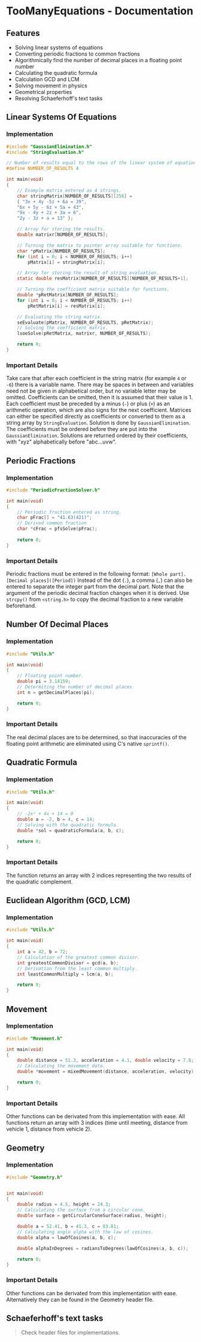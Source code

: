 # TooManyEquations - Documentation

## Features
- Solving linear systems of equations
- Converting periodic fractions to common fractions
- Algorithmically find the number of decimal places in a floating point number
- Calculating the quadratic formula
- Calculation GCD and LCM
- Solving movement in physics
- Geometrical properties
- Resolving Schaeferhoff's text tasks

## Linear Systems Of Equations
### Implementation
```c
#include "GaussianElimination.h"
#include "StringEvaluation.h"

// Number of results equal to the rows of the linear system of equations.
#define NUMBER_OF_RESULTS 4

int main(void)
{
    // Example matrix entered as 4 strings.
    char stringMatrix[NUMBER_OF_RESULTS][256] =
    { "3x + 4y -5z + 6a = 39", 
    "6x + 5y - 6z + 5a = 43",
    "9x - 4y + 2z + 3a = 6", 
    "2y - 3z + a = 13" };

    // Array for storing the results.
    double matrixr[NUMBER_OF_RESULTS];

    // Turning the matrix to pointer array suitable for functions.
    char *pMatrix[NUMBER_OF_RESULTS];
    for (int i = 0; i < NUMBER_OF_RESULTS; i++)
        pMatrix[i] = stringMatrix[i];

    // Array for storing the result of string evaluation.
    static double resMatrix[NUMBER_OF_RESULTS][NUMBER_OF_RESULTS+1];

    // Turning the coefficient matrix suitable for functions.
    double *pRetMatrix[NUMBER_OF_RESULTS];
    for (int i = 0; i < NUMBER_OF_RESULTS; i++)
        pRetMatrix[i] = resMatrix[i];

    // Evaluating the string matrix.
    seEvaluate(pMatrix, NUMBER_OF_RESULTS, pRetMatrix);
    // Solving the coefficient matrix.
    lsoeSolve(pRetMatrix, matrixr, NUMBER_OF_RESULTS);

    return 0;
}
```

### Important Details
Take care that after each coefficient in the string matrix (for example `4` or `-6`) there is a variable name. There may be spaces in between and variables need not be given in alphabetical order, but no variable letter may be omitted.
Coefficients can be omitted, then it is assumed that their value is 1.
Each coefficient must be preceded by a minus (`-`) or plus (`+`) as an arithmetic operation, which are also signs for the next coefficient.
Matrices can either be specified directly as coefficients or converted to them as a string array by `StringEvaluation`.  Solution is done by `GaussianElimination`.
The coefficients must be ordered before they are put into the `GaussianElimination`.
Solutions are returned ordered by their coefficients, with "xyz" alphabetically before "abc...uvw".

## Periodic Fractions
### Implementation
```c
#include "PeriodicFractionSolver.h"

int main(void)
{
    // Periodic fraction entered as string.
    char pFrac[] = "41.63(421)";
    // Derived common fraction
    char *cFrac = pfsSolve(pFrac);
    
    return 0;
}
```

### Important Details
Periodic fractions must be entered in the following format: `[Whole part].[Decimal places]([Period])`
Instead of the dot (`.`), a comma (`,`) can also be entered to separate the integer part from the decimal part.
Note that the argument of the periodic decimal fraction changes when it is derived. Use `strcpy()` from `<string.h>` to copy the decimal fraction to a new variable beforehand.

## Number Of Decimal Places
### Implementation
```c
#include "Utils.h"

int main(void)
{
    // Floating point number.
    double pi = 3.14159;
    // Determiting the number of decimal places.
    int n = getDecimalPlaces(pi);

    return 0;
}
```

### Important Details
The real decimal places are to be determined, so that inaccuracies of the floating point arithmetic are eliminated using C's native `sprintf()`.

## Quadratic Formula
### Implementation
```c
#include "Utils.h"

int main(void)
{
    // -2x² + 4x + 14 = 0
    double a = -2, b = 4, c = 14;
    // Solving with the quadratic formula.
    double *sol = quadraticFormula(a, b, c);

    return 0;
}
```

### Important Details
The function returns an array with 2 indices representing the two results of the quadratic complement.

## Euclidean Algorithm (GCD, LCM)
### Implementation
```c
#include "Utils.h"

int main(void)
{
    int a = 42, b = 72;
    // Calculation of the greatest common divisor.
    int greatestCommonDivisor = gcd(a, b);
    // Derivation from the least common multiply.
    int leastCommonMultiply = lcm(a, b);

    return 0;
}
```

## Movement
### Implementation
```c
#include "Movement.h"

int main(void)
{
    double distance = 51.3, acceleration = 4.1, double velocity = 7.8;
    // Calculating the movement data.
    double *movement = mixedMovement(distance, acceleration, velocity);

    return 0;
}
```

### Important Details
Other functions can be derivated from this implementation with ease.
All functions return an array with 3 indices (time until meeting, distance from vehicle 1, distance from vehicle 2).

## Geometry
### Implementation
```c
#include "Geometry.h"


int main(void)
{
    double radius = 4.5, height = 24.3;
    // Calculating the surface from a circular cone.
    double surface = getCircularConeSurface(radius, height);

    double a = 52.41, b = 41.3, c = 83.81;
    // Calculating angle alpha with the law of cosines.
    double alpha = lawOfCosines(a, b, c);

    double alphaInDegrees = radiansToDegrees(lawOfCosines(a, b, c));

    return 0;
}
```

### Important Details
Other functions can be derivated from this implementation with ease.
Alternatively they can be found in the Geometry header file.

## Schaeferhoff's text tasks
> Check header files for implementations.
